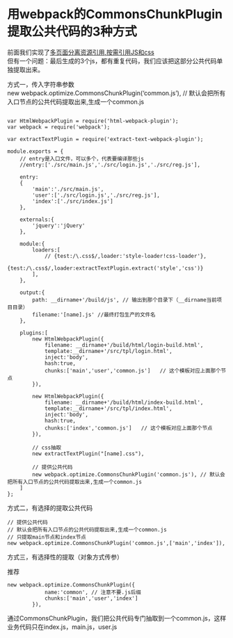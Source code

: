 # 用webpack的CommonsChunkPlugin提取公共代码的3种方式

前面我们实现了[多页面分离资源引用,按需引用JS和css](http://blog.csdn.net/github_26672553/article/details/52280422)  
但有一个问题：最后生成的3个js，都有重复代码，我们应该把这部分公共代码单独提取出来。

方式一，传入字符串参数  
new webpack.optimize.CommonsChunkPlugin\(‘common.js’\), // 默认会把所有入口节点的公共代码提取出来,生成一个common.js

```

var HtmlWebpackPlugin = require('html-webpack-plugin');
var webpack = require('webpack');

var extractTextPlugin = require('extract-text-webpack-plugin');

module.exports = {
    // entry是入口文件，可以多个，代表要编译那些js
    //entry:['./src/main.js','./src/login.js','./src/reg.js'],

    entry:
    {
        'main':'./src/main.js',
        'user':['./src/login.js','./src/reg.js'],
        'index':['./src/index.js']
    },

    externals:{
        'jquery':'jQuery'
    },

    module:{
        loaders:[
            // {test:/\.css$/,loader:'style-loader!css-loader'},
            {test:/\.css$/,loader:extractTextPlugin.extract('style','css')}
        ],
    },

    output:{
        path: __dirname+'/build/js', // 输出到那个目录下（__dirname当前项目目录）
        filename:'[name].js' //最终打包生产的文件名
    },

    plugins:[
        new HtmlWebpackPlugin({
            filename: __dirname+'/build/html/login-build.html',
            template:__dirname+'/src/tpl/login.html',
            inject:'body',
            hash:true,
            chunks:['main','user','common.js']   // 这个模板对应上面那个节点
        }),

        new HtmlWebpackPlugin({
            filename: __dirname+'/build/html/index-build.html',
            template:__dirname+'/src/tpl/index.html',
            inject:'body',
            hash:true,
            chunks:['index','common.js']   // 这个模板对应上面那个节点
        }),

        // css抽取
        new extractTextPlugin("[name].css"),

        // 提供公共代码
        new webpack.optimize.CommonsChunkPlugin('common.js'), // 默认会把所有入口节点的公共代码提取出来,生成一个common.js
    ]
};
```

方式二，有选择的提取公共代码

```
// 提供公共代码
// 默认会把所有入口节点的公共代码提取出来,生成一个common.js
// 只提取main节点和index节点
new webpack.optimize.CommonsChunkPlugin('common.js',['main','index']), 
```

方式三，有选择性的提取（对象方式传参）

推荐

```
new webpack.optimize.CommonsChunkPlugin({
            name:'common', // 注意不要.js后缀
            chunks:['main','user','index']
        }),
```

通过CommonsChunkPlugin，我们把公共代码专门抽取到一个common.js，这样业务代码只在index.js，main.js，user.js












